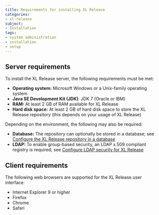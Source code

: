 ```yaml
---
title: Requirements for installing XL Release
categories:
- xl-release
subject:
- Installation
tags:
- system administration
- installation
- setup
---
```


## Server requirements

To install the XL Release server, the following requirements must be met:

* **Operating system:** Microsoft Windows or a Unix-family operating system
* **Java SE Development Kit (JDK)**: JDK 7 (Oracle or IBM)
* **RAM:** At least 2 GB of RAM available for XL Release
* **Hard disk space:** At least 2 GB of hard disk space to store the XL Release repository (this depends on your usage of XL Release)

Depending on the environment, the following may also be required:

* **Database:** The repository can optionally be stored in a database; see [Configure the XL Release repository in a database](/xl-release/how-to/configure-the-xl-release-repository-in-a-database.html)
* **LDAP:** To enable group-based security, an LDAP x.509 compliant registry is required; see [Configure LDAP security for XL Release](/xl-release/how-to/configure-ldap-security-for-xl-release.html)

## Client requirements

The following web browsers are supported for the XL Release user interface:

* Internet Explorer 9 or higher
* Firefox
* Chrome
* Safari
